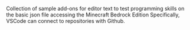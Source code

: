 Collection of sample add-ons for editor text to test programming skills on the basic json file accessing the Minecraft Bedrock Edition Specifically, VSCode can connect to repositories with Github.